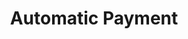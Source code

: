---
title: "Automatic Payment"
description: "Expetenda tincidunt in sed, ex partem placerat sea, porro commodo ex eam. His putant aeterno interesset at. Usu ea mundi tincidunt, omnium virtute aliquando ius ex. Ea aperiri sententiae duo."
image: "./pos-with-card-icon.png"
---